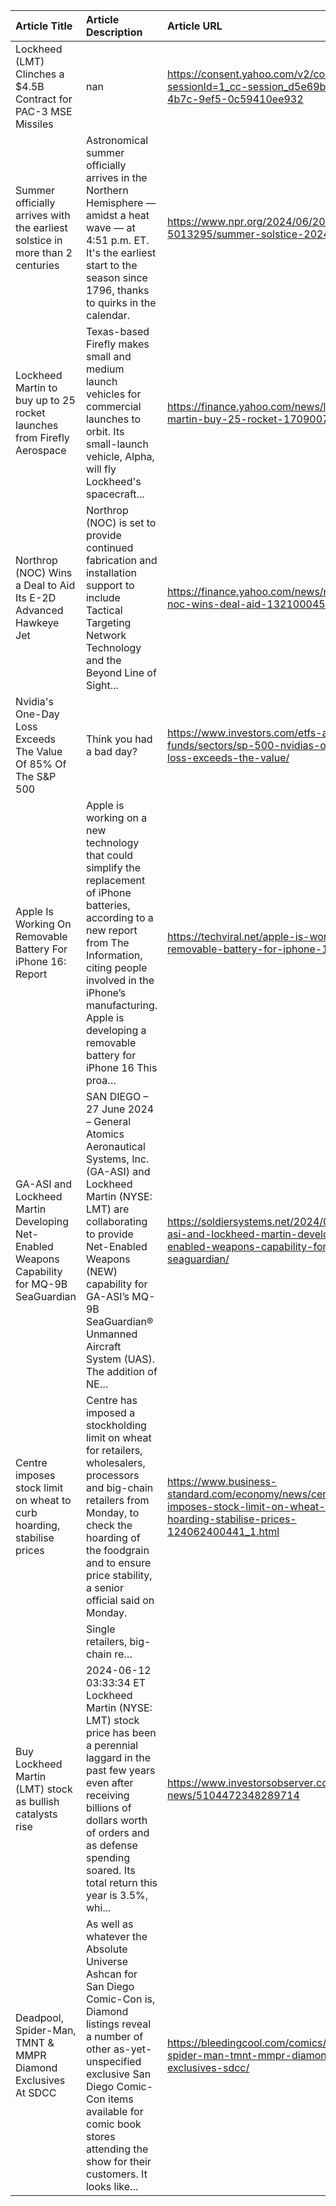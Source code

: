 | Article Title                                                                              | Article Description                                                                                                                                                                                                                                                  | Article URL                                                                                                                              |
|:-------------------------------------------------------------------------------------------|:---------------------------------------------------------------------------------------------------------------------------------------------------------------------------------------------------------------------------------------------------------------------|:-----------------------------------------------------------------------------------------------------------------------------------------|
| Lockheed (LMT) Clinches a $4.5B Contract for PAC-3 MSE Missiles                            | nan                                                                                                                                                                                                                                                                  | https://consent.yahoo.com/v2/collectConsent?sessionId=1_cc-session_d5e69bc2-9e9d-4b7c-9ef5-0c59410ee932                                  |
| Summer officially arrives with the earliest solstice in more than 2 centuries              | Astronomical summer officially arrives in the Northern Hemisphere — amidst a heat wave — at 4:51 p.m. ET. It's the earliest start to the season since 1796, thanks to quirks in the calendar.                                                                        | https://www.npr.org/2024/06/20/nx-s1-5013295/summer-solstice-2024-early                                                                  |
| Lockheed Martin to buy up to 25 rocket launches from Firefly Aerospace                     | Texas-based Firefly makes small and medium launch vehicles for commercial launches to orbit.  Its small-launch vehicle, Alpha, will fly Lockheed's spacecraft...                                                                                                     | https://finance.yahoo.com/news/lockheed-martin-buy-25-rocket-170900795.html                                                              |
| Northrop (NOC) Wins a Deal to Aid Its E-2D Advanced Hawkeye Jet                            | Northrop (NOC) is set to provide continued fabrication and installation support to include Tactical Targeting Network Technology and the Beyond Line of Sight...                                                                                                     | https://finance.yahoo.com/news/northrop-noc-wins-deal-aid-132100045.html                                                                 |
| Nvidia's One-Day Loss Exceeds The Value Of 85% Of The S&P 500                              | Think you had a bad day?                                                                                                                                                                                                                                             | https://www.investors.com/etfs-and-funds/sectors/sp-500-nvidias-one-day-loss-exceeds-the-value/                                          |
| Apple Is Working On Removable Battery For iPhone 16: Report                                | Apple is working on a new technology that could simplify the replacement of iPhone batteries, according to a new report from The Information, citing people involved in the iPhone’s manufacturing. Apple is developing a removable battery for iPhone 16 This proa… | https://techviral.net/apple-is-working-on-removable-battery-for-iphone-16-report/                                                        |
| GA-ASI and Lockheed Martin Developing Net-Enabled Weapons Capability for MQ-9B SeaGuardian | SAN DIEGO – 27 June 2024 – General Atomics Aeronautical Systems, Inc. (GA-ASI) and Lockheed Martin (NYSE: LMT) are collaborating to provide Net-Enabled Weapons (NEW) capability for GA-ASI’s MQ-9B SeaGuardian® Unmanned Aircraft System (UAS). The addition of NE… | https://soldiersystems.net/2024/06/28/ga-asi-and-lockheed-martin-developing-net-enabled-weapons-capability-for-mq-9b-seaguardian/        |
| Centre imposes stock limit on wheat to curb hoarding, stabilise prices                     | Centre has imposed a stockholding limit on wheat for retailers, wholesalers, processors and big-chain retailers from Monday, to check the hoarding of the foodgrain and to ensure price stability, a senior official said on Monday.                                 | https://www.business-standard.com/economy/news/centre-imposes-stock-limit-on-wheat-to-curb-hoarding-stabilise-prices-124062400441_1.html |
|                                                                                            | Single retailers, big-chain re…                                                                                                                                                                                                                                      |                                                                                                                                          |
| Buy Lockheed Martin (LMT) stock as bullish catalysts rise                                  | 2024-06-12 03:33:34 ET           Lockheed Martin (NYSE: LMT) stock price has been a perennial laggard in the past few years even after receiving billions of dollars worth of orders and as defense spending soared. Its total return this year is 3.5%, whi...      | https://www.investorsobserver.com/news/qm-news/5104472348289714                                                                          |
| Deadpool, Spider-Man, TMNT & MMPR Diamond Exclusives At SDCC                               | As well as whatever the Absolute Universe Ashcan for San Diego Comic-Con is, Diamond listings reveal a number of other as-yet-unspecified exclusive San Diego Comic-Con items available for comic book stores attending the show for their customers. It looks like… | https://bleedingcool.com/comics/deadpool-spider-man-tmnt-mmpr-diamond-exclusives-sdcc/                                                   |